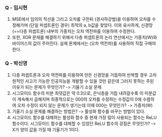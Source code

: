 ### Q - 임시현
1) MSE에서 임의의 직선을 그리고 오차를 구한뒤 (경사하강법)을 이용하여 오차를 수정해가며 (단일 퍼셉트론인 경우) 최적의 a, b값을 찾았다. 이와 유사하게, 신경망(==다층 퍼셉트론) 내부의 가중치는 오차 역전파를 이용하여 수정한다.
2) 또한, XOR 문제를 해결하기 위해서 다층 퍼셉트론의 논리 연산에서는 가중치(W)와 바이어스의 값이 주어진다. 실제 문제에서는 (오차 역전파)를 사용하여 직접 구해야한다.

### Q - 박신영
1) 다층 퍼셉트론과 오차 역전파를 이용하여 만든 신경망을 거듭하여 반복할 경우 고차원적인 사고가 가능한 인공지능을 개발할 수 있을 것만 같은데 그러지 못하는 주된 이유가 되는 문제가 무엇인가?
   -> 기울기 소실 문제
2) 시그모이드 함수의 미분 최댓값은 약 0.3으로, 은닉층을 거듭 내려갈수록 이 미분값이 계속해서 곱해지며 최종적으로는 000의 오차를 수정하는 수정값이 0에 수렴하여 오차 수정이 되지 않는 문제가 생기는데 이때 000는 무엇인가?
   -> 가중치(W)
3) 기울기 소실 문제를 해결하는 방법은?
   -> 활성화 함수를 바꾸는 방법이 있다.
4) 시그모이드 함수를 대체하는 활성화 함수 중 현재 가장 많이 사용되는 함수는 ReLU 함수이다. 시그모이드 함수를 대체할 수 있었던 ReLU 함수의 강점은 무엇인가?
   -> X가 양의 값을 가질 때 기울기가 1이다.

